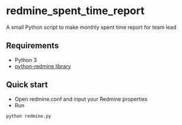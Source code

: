 # redmine_spent_time_report
A small Python script to make monthly spent time report for team lead
## Requirements
+ Python 3
+ [python-redmine library](https://python-redmine.com/)
## Quick start
+ Open redmine.conf and input your Redmine properties
+ Run
```
python redmine.py
```
